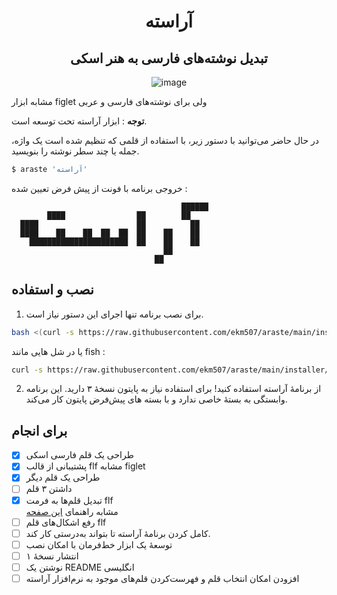<div align="center">
  <h1> آراسته </h1>
  <h2> تبدیل نوشته‌های فارسی به هنر اسکی </h2>

![image](https://user-images.githubusercontent.com/85228025/178108748-21a4bae4-8e2e-46e1-966d-b98cbd56187f.png)

</div>


مشابه ابزار figlet ولی برای نوشته‌های فارسی و عربی

**توجه** : ابزار آراسته تحت توسعه است.

در حال حاضر می‌توانید با دستور زیر، با استفاده از قلمی که تنظیم شده است یک واژه، جمله یا چند سطر نوشته را بنویسید.  

```bash
$ araste 'آراسته'
```

خروجی برنامه با فونت از پیش فرض تعیین شده :
```
                                      ██████
        ████                ██        ██
  ████                      ██          ██
  ████    ██    ██  ██  ██  ██    ██    ██
    ██████████████████████  ██    ██    ██
                                  ██
                                ██
```
## نصب و استفاده

1. برای نصب برنامه تنها اجرای این دستور نیاز است.

````bash
bash <(curl -s https://raw.githubusercontent.com/ekm507/araste/main/installer/install.sh)
````
یا در شل هایی مانند fish :
````bash
curl -s https://raw.githubusercontent.com/ekm507/araste/main/installer/install.sh | bash
````


2. از برنامهٔ آراسته استفاده کنید! برای استفاده نیاز به پایتون نسخهٔ ۳ دارید. این برنامه وابستگی به بستهٔ خاصی ندارد و با بسته های پیش‌فرض پایتون کار می‌کند.


## برای انجام

- [x] طراحی یک قلم فارسی اسکی
- [x] پشتیبانی از قالب flf مشابه figlet
- [x] طراحی یک قلم دیگر
- [ ] داشتن ۳ قلم
- [x] تبدیل قلم‌ها به فرمت flf  
مشابه راهنمای [این صفحه](https://github.com/Marak/asciimo/issues/3)
- [ ] رفع اشکال‌های قلم flf  
- [ ] کامل کردن برنامهٔ آراسته تا بتواند به‌درستی کار کند. 
- [ ] توسعهٔ یک ابزار خط‌فرمان با امکان نصب
- [ ] انتشار نسخهٔ ۱
- [ ] نوشتن یک README انگلیسی
- [ ] افزودن امکان انتخاب قلم و فهرست‌کردن قلم‌های موجود به نرم‌افزار آراسته                             

